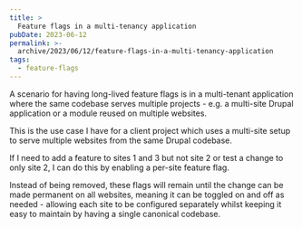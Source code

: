```yaml
---
title: >
  Feature flags in a multi-tenancy application
pubDate: 2023-06-12
permalink: >-
  archive/2023/06/12/feature-flags-in-a-multi-tenancy-application
tags:
  - feature-flags
---
```


A scenario for having long-lived feature flags is in a multi-tenant application where the same codebase serves multiple projects - e.g. a multi-site Drupal application or a module reused on multiple websites.

This is the use case I have for a client project which uses a multi-site setup to serve multiple websites from the same Drupal codebase.

If I need to add a feature to sites 1 and 3 but not site 2 or test a change to only site 2, I can do this by enabling a per-site feature flag.

Instead of being removed, these flags will remain until the change can be made permanent on all websites, meaning it can be toggled on and off as needed - allowing each site to be configured separately whilst keeping it easy to maintain by having a single canonical codebase.
